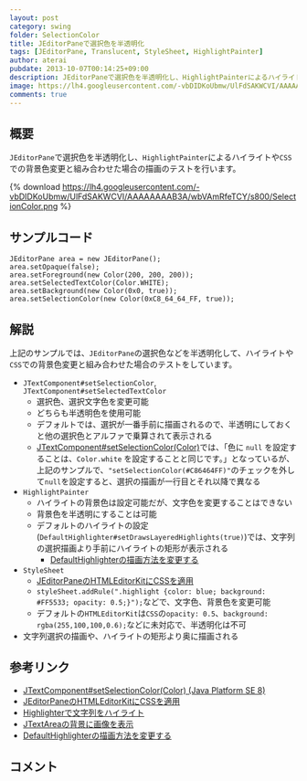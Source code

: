 ```yaml
---
layout: post
category: swing
folder: SelectionColor
title: JEditorPaneで選択色を半透明化
tags: [JEditorPane, Translucent, StyleSheet, HighlightPainter]
author: aterai
pubdate: 2013-10-07T00:14:25+09:00
description: JEditorPaneで選択色を半透明化し、HighlightPainterによるハイライトやCSSでの背景色変更と組み合わせた場合の描画のテストを行います。
image: https://lh4.googleusercontent.com/-vbDIDKoUbmw/UlFdSAKWCVI/AAAAAAAAB3A/wbVAmRfeTCY/s800/SelectionColor.png
comments: true
---
```

## 概要
`JEditorPane`で選択色を半透明化し、`HighlightPainter`によるハイライトや`CSS`での背景色変更と組み合わせた場合の描画のテストを行います。

{% download https://lh4.googleusercontent.com/-vbDIDKoUbmw/UlFdSAKWCVI/AAAAAAAAB3A/wbVAmRfeTCY/s800/SelectionColor.png %}

## サンプルコード
<pre class="prettyprint"><code>JEditorPane area = new JEditorPane();
area.setOpaque(false);
area.setForeground(new Color(200, 200, 200));
area.setSelectedTextColor(Color.WHITE);
area.setBackground(new Color(0x0, true));
area.setSelectionColor(new Color(0xC8_64_64_FF, true));
</code></pre>

## 解説
上記のサンプルでは、`JEditorPane`の選択色などを半透明化して、ハイライトや`CSS`での背景色変更と組み合わせた場合のテストをしています。

- `JTextComponent#setSelectionColor`, `JTextComponent#setSelectedTextColor`
    - 選択色、選択文字色を変更可能
    - どちらも半透明色を使用可能
    - デフォルトでは、選択が一番手前に描画されるので、半透明にしておくと他の選択色とアルファで乗算されて表示される
    - [JTextComponent#setSelectionColor(Color)](https://docs.oracle.com/javase/jp/8/docs/api/javax/swing/text/JTextComponent.html#setSelectionColor-java.awt.Color-)では、「色に `null` を設定することは、`Color.white` を設定することと同じです。」となっているが、上記のサンプルで、`"setSelectionColor(#C86464FF)"`のチェックを外して`null`を設定すると、選択の描画が一行目とそれ以降で異なる
- `HighlightPainter`
    - ハイライトの背景色は設定可能だが、文字色を変更することはできない
    - 背景色を半透明にすることは可能
    - デフォルトのハイライトの設定(`DefaultHighlighter#setDrawsLayeredHighlights(true)`)では、文字列の選択描画より手前にハイライトの矩形が表示される
        - [DefaultHighlighterの描画方法を変更する](http://ateraimemo.com/Swing/DrawsLayeredHighlights.html)
- `StyleSheet`
    - [JEditorPaneのHTMLEditorKitにCSSを適用](http://ateraimemo.com/Swing/StyleSheet.html)
    - `styleSheet.addRule(".highlight {color: blue; background: #FF5533; opacity: 0.5;}");`などで、文字色、背景色を変更可能
    - デフォルトの`HTMLEditorKit`は`CSS`の`opacity: 0.5`、`background: rgba(255,100,100,0.6);`などに未対応で、半透明化は不可
- 文字列選択の描画や、ハイライトの矩形より奥に描画される

<!-- dummy comment line for breaking list -->

## 参考リンク
- [JTextComponent#setSelectionColor(Color) (Java Platform SE 8)](https://docs.oracle.com/javase/jp/8/docs/api/javax/swing/text/JTextComponent.html#setSelectionColor-java.awt.Color-)
- [JEditorPaneのHTMLEditorKitにCSSを適用](http://ateraimemo.com/Swing/StyleSheet.html)
- [Highlighterで文字列をハイライト](http://ateraimemo.com/Swing/Highlighter.html)
- [JTextAreaの背景に画像を表示](http://ateraimemo.com/Swing/CentredBackgroundBorder.html)
- [DefaultHighlighterの描画方法を変更する](http://ateraimemo.com/Swing/DrawsLayeredHighlights.html)

<!-- dummy comment line for breaking list -->

## コメント

